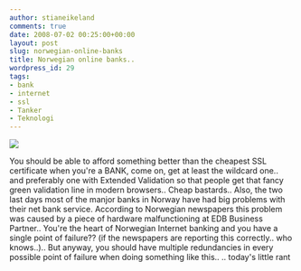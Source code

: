 ```yaml
---
author: stianeikeland
comments: true
date: 2008-07-02 00:25:00+00:00
layout: post
slug: norwegian-online-banks
title: Norwegian online banks..
wordpress_id: 29
tags:
- bank
- internet
- ssl
- Tanker
- Teknologi
---
```



    


![](http://s3.tadkom.net/wp-content/uploads/2008/07/banknorwegian.png)



 You should be able to afford something better than the cheapest SSL certificate when you're a BANK, come on, get at least the wildcard one.. and preferably one with Extended Validation so that people get that fancy green validation line in modern browsers.. Cheap bastards..  Also, the two last days most of the manjor banks in Norway have had big problems with their net bank service. According to Norwegian newspapers this problem was caused by a piece of hardware malfunctioning at EDB Business    Partner.. You're the heart of Norwegian Internet banking and you have a single point of failure?? (if the newspapers are reporting this correctly.. who knows..).. But anyway, you should have multiple redundancies in every possible point of failure when doing something like this..  .. today's little rant


  
